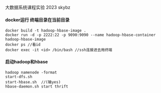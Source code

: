 大数据系统课程实验 2023
skybz 

#### docker运行 终端目录在当前目录

```shell
docker build -t hadoop-hbase-image .
docker run -d -p 2222:22 -p 9090:9090 --name hadoop-hbase-container hadoop-hbase-image
docker ps //看id
docker exec -it <id> /bin/bash //ssh连接进去用终端 
```

#### 启动hadoop和hbase
```shell
hadoop namenode -format
start-dfs.sh
start-hbase.sh  //(输yes)
hbase-daemon.sh start thrift
```